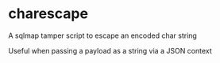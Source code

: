 # charescape
A sqlmap tamper script to escape an encoded char string

Useful when passing a payload as a string via a JSON context
